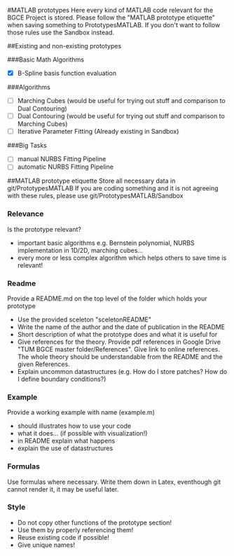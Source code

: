 #MATLAB prototypes
Here every kind of MATLAB code relevant for the BGCE Project is stored. Please follow the "MATLAB prototype etiquette" when saving something to PrototypesMATLAB. If you don't want to follow those rules use the Sandbox instead.

##Existing and non-existing prototypes

###Basic Math Algorithms
- [x] B-Spline basis function evaluation

###Algorithms
- [ ] Marching Cubes (would be useful for trying out stuff and comparison to Dual Contouring)
- [ ] Dual Contouring (would be useful for trying out stuff and comparison to Marching Cubes)
- [ ] Iterative Parameter Fitting (Already existing in Sandbox)

###Big Tasks
- [ ] manual NURBS Fitting Pipeline
- [ ] automatic NURBS Fitting Pipeline

##MATLAB prototype etiquette
Store all necessary data in git/PrototypesMATLAB
If you are coding something and it is not agreeing with these rules, please use git/PrototypesMATLAB/Sandbox

### Relevance
Is the prototype relevant?
* important basic algorithms e.g. Bernstein polynomial, NURBS implementation in 1D/2D, marching cubes... 
* every more or less complex algorithm which helps others to save time is relevant!

### Readme
Provide a README.md on the top level of the folder which holds your prototype
* Use the provided sceleton "sceletonREADME"
* Write the name of the author and the date of publication in the README
* Short description of what the prototype does and what it is useful for
* Give references for the theory. Provide pdf references in Google Drive "TUM BGCE master folder/References". Give link to online references. The whole theory should be understandable from the README and the given References.
* Explain uncommon datastructures (e.g. How do I store patches? How do I define boundary conditions?)

### Example
Provide a working example with name (example.m)
* should illustrates how to use your code
* what it does... (if possible with visualization!)
* in README explain what happens 
* explain the use of datastructures

### Formulas
Use formulas where necessary. Write them down in Latex, eventhough git cannot render it, it may be useful later.

### Style
* Do not copy other functions of the prototype section! 
* Use them by properly referencing them! 
* Reuse existing code if possible!
* Give unique names!

